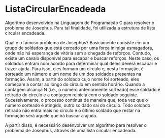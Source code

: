 # ListaCircularEncadeada
Algoritmo desenvolvido na Linguagem de Programação C para resolver o problema de Josephus. Para tal finalidade, foi utilizada a estrutura de lista circular encadeada.

Qual é o famoso problema de Josephus? 
    Basicamente consiste em um grupo de soldados que está cercado por uma força inimiga esmagadora, onde não há esperança de vitória sem a chegada de           reforços. Contudo, existe um cavalo disponível para escapar e buscar reforços. Neste caso, os soldados entram num acordo para determinar qual deles         deverá escapar e trazer ajuda. Para isso, eles formam um círculo e, nesta formação, é sorteado um número e um nome de um dos soldados presentes na           formação. Assim, a partir do soldado cujo nome foi sorteado, eles começam a contar ao longo do círculo em sentido horário. Quando a contagem alcança N       (i.e., o número anteriormente sorteado) esse soldado é retirado do círculo e a contagem reinicia com o soldado seguinte. Sucessivamente, o processo         continua de maneira que, toda vez que o número sorteado é atingido, outro soldado sai do círculo. Todo soldado retirado não entra mais no círculo e o       último soldado que restar na formação será aquele que irá buscar a ajuda. 
    
A partir disso, é necessário desenvolver um algoritmo para resolver o problema de Josephus, através de uma lista circular encadeada.

